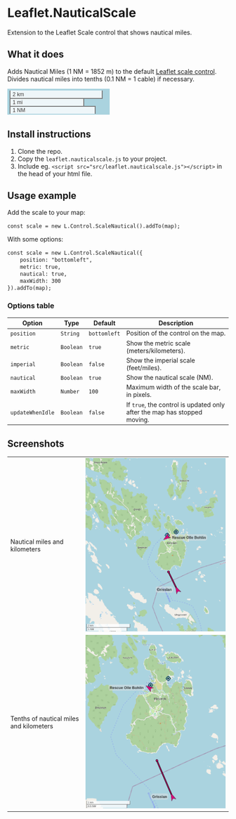 # Leaflet.NauticalScale
Extension to the Leaflet Scale control that shows nautical miles.

## What it does

Adds Nautical Miles (1 NM = 1852 m) to the default [Leaflet scale control](https://leafletjs.com/reference.html#control-scale). Divides nautical miles into tenths (0.1 NM = 1 cable) if necessary.

![Scale control](img/screenshot3.png)

## Install instructions

1. Clone the repo.
2. Copy the `leaflet.nauticalscale.js` to your project. 
3. Include eg. `<script src="src/leaflet.nauticalscale.js"></script>` in the head of your html file.

## Usage example

Add the scale to your map:
```
const scale = new L.Control.ScaleNautical().addTo(map);
```

With some options:
```
const scale = new L.Control.ScaleNautical({
    position: "bottomleft",
    metric: true,
    nautical: true,
    maxWidth: 300
}).addTo(map);
```

### Options table

| Option           | Type      | Default      | Description                                                              |
| ---------------- | --------- | ------------ | ------------------------------------------------------------------------ |
| `position`       | `String`  | `bottomleft` | Position of the control on the map.                                      |
| `metric`         | `Boolean` | `true`       | Show the metric scale (meters/kilometers).                               |
| `imperial`       | `Boolean` | `false`      | Show the imperial scale (feet/miles).                                    |
| `nautical`       | `Boolean` | `true`       | Show the nautical scale (NM).                                            |
| `maxWidth`       | `Number`  | `100`        | Maximum width of the scale bar, in pixels.                               |
| `updateWhenIdle` | `Boolean` | `false`      | If `true`, the control is updated only after the map has stopped moving. |


## Screenshots
|                                         |                                                                                                 |
| --------------------------------------- | ----------------------------------------------------------------------------------------------- |
| Nautical miles and kilometers           | ![Screenshot showing control with nautical miles and kilometers](img/screenshot1.png)           |
| Tenths of nautical miles and kilometers | ![Screenshot showing control with tenths of nautical miles and kilometers](img/screenshot2.png) |
